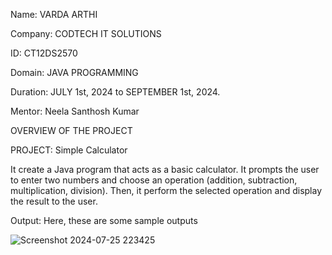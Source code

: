 Name: VARDA ARTHI

Company: CODTECH IT SOLUTIONS

ID: CT12DS2570

Domain: JAVA PROGRAMMING

Duration: JULY 1st, 2024 to SEPTEMBER 1st, 2024.

Mentor: Neela Santhosh Kumar

OVERVIEW OF THE PROJECT

PROJECT: Simple Calculator

It create a Java program that acts as a basic calculator. It prompts the user to enter two numbers and choose an operation (addition, subtraction, multiplication, division). Then, it perform the selected operation and display the result to the user.

Output:
Here, these are some sample outputs

![Screenshot 2024-07-25 223425](https://github.com/user-attachments/assets/6bf20bd2-a6c7-4e2a-86f4-30d1af02d4a2)

